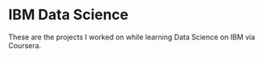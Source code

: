# IBM Data Science
These are the projects I worked on while learning Data Science on IBM via Coursera.
